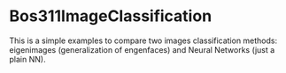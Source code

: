 # Bos311ImageClassification

This is a simple examples to compare two images classification methods: eigenimages (generalization of engenfaces) and Neural Networks (just a plain NN). 
